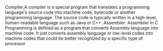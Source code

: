 Compiler,A compiler is a special program that translates a programming language's source code into machine code, bytecode or another programming language. The source code is typically written in a high-level, human-readable language such as Java or C++.  Assembler: Assembler in C Programming is defined as a program that converts Assembly language into machine code. It just converts assembly language or low-level codes into machine codes that could be better recognized by a specific type of processor
